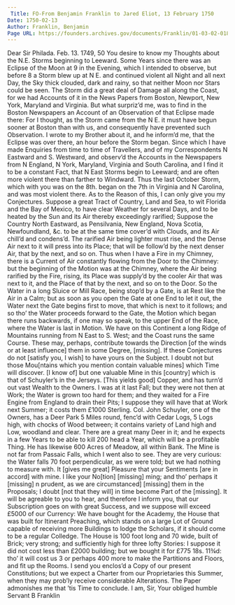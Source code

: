 ```yaml
---
 Title: FO-From Benjamin Franklin to Jared Eliot, 13 February 1750
Date: 1750-02-13
Author: Franklin, Benjamin
Page URL: https://founders.archives.gov/documents/Franklin/01-03-02-0184
---
```


Dear Sir
Philada. Feb. 13. 1749, 50
You desire to know my Thoughts about the N.E. Storms beginning to Leeward. Some Years since there was an Eclipse of the Moon at 9 in the Evening, which I intended to observe, but before 8 a Storm blew up at N E. and continued violent all Night and all next Day, the Sky thick clouded, dark and rainy, so that neither Moon nor Stars could be seen. The Storm did a great deal of Damage all along the Coast, for we had Accounts of it in the News Papers from Boston, Newport, New York, Maryland and Virginia. But what surpriz’d me, was to find in the Boston Newspapers an Account of an Observation of that Eclipse made there: For I thought, as the Storm came from the N E. it must have begun sooner at Boston than with us, and consequently have prevented such Observation. I wrote to my Brother about it, and he inform’d me, that the Eclipse was over there, an hour before the Storm began. Since which I have made Enquiries from time to time of Travellers, and of my Correspondents N Eastward and S. Westward, and observ’d the Accounts in the Newspapers from N England, N York, Maryland, Virginia and South Carolina, and I find it to be a constant Fact, that N East Storms begin to Leeward; and are often more violent there than farther to Windward. Thus the last October Storm, which with you was on the 8th. began on the 7th in Virginia and N Carolina, and was most violent there. As to the Reason of this, I can only give you my Conjectures. Suppose a great Tract of Country, Land and Sea, to wit Florida and the Bay of Mexico, to have clear Weather for several Days, and to be heated by the Sun and its Air thereby exceedingly rarified; Suppose the Country North Eastward, as Pensilvania, New England, Nova Scotia, Newfoundland, &c. to be at the same time cover’d with Clouds, and its Air chill’d and condens’d. The rarified Air being lighter must rise, and the Dense Air next to it will press into its Place; that will be follow’d by the next denser Air, that by the next, and so on. Thus when I have a Fire in my Chimney, there is a Current of Air constantly flowing from the Door to the Chimney: but the beginning of the Motion was at the Chimney, where the Air being rarified by the Fire, rising, its Place was supply’d by the cooler Air that was next to it, and the Place of that by the next, and so on to the Door. So the Water in a long Sluice or Mill Race, being stop’d by a Gate, is at Rest like the Air in a Calm; but as soon as you open the Gate at one End to let it out, the Water next the Gate begins first to move, that which is next to it follows; and so tho’ the Water proceeds forward to the Gate, the Motion which began there runs backwards, if one may so speak, to the upper End of the Race, where the Water is last in Motion. We have on this Continent a long Ridge of Mountains running from N East to S. West; and the Coast runs the same Course. These may, perhaps, contribute towards the Direction [of the winds or at least influence] them in some Degree, [missing]. If these Conjectures do not [satisfy you, I wish] to have yours on the Subject.
I doubt not but those Mou[ntains which you mention contain valuable mines] which Time will discover. [I know of] but one valuable Mine in this [country] which is that of Schuyler’s in the Jerseys. [This yields good] Copper, and has turn’d out vast Wealth to the Owners. I was at it last Fall; but they were not then at Work; the Water is grown too hard for them; and they waited for a Fire Engine from England to drain their Pits; I suppose they will have that at Work next Summer; it costs them £1000 Sterling.
Col. John Schuyler, one of the Owners, has a Deer Park 5 Miles round, fenc’d with Cedar Logs, 5 Logs high, with chocks of Wood between; it contains variety of Land high and Low, woodland and clear. There are a great many Deer in it; and he expects in a few Years to be able to kill 200 head a Year, which will be a profitable Thing. He has likewise 600 Acres of Meadow, all within Bank. The Mine is not far from Passaic Falls, which I went also to see. They are very curious: the Water falls 70 foot perpendicular, as we were told; but we had nothing to measure with. It [gives me great] Pleasure that your Sentiments [are in accord] with mine. I like your No[tion] [missing] ming; and tho’ perhaps it [missing] n prudent, as we are circumstanced] [missing] them in the Proposals; I doubt [not that they will] in time become Part of the [missing]. It will be agreable to you to hear, and therefore I inform you, that our Subscription goes on with great Success, and we suppose will exceed £5000 of our Currency: We have bought for the Academy, the House that was built for Itinerant Preaching, which stands on a large Lot of Ground capable of receiving more Buildings to lodge the Scholars, if it should come to be a regular Colledge. The House is 100 foot long and 70 wide, built of Brick; very strong; and sufficiently high for three lofty Stories: I suppose it did not cost less than £2000 building; but we bought it for £775 18s. 11¾d: tho’ it will cost us 3 or perhaps 400 more to make the Partitions and Floors, and fit up the Rooms. I send you enclos’d a Copy of our present Constitutions; but we expect a Charter from our Proprietaries this Summer, when they may prob’ly receive considerable Alterations. The Paper admonishes me that ’tis Time to conclude. I am, Sir, Your obliged humble Servant
B Franklin

